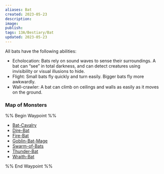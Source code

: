 ```yaml
---
aliases: Bat
created: 2023-05-23
description: 
image: 
publish: 
tags: 13A/Bestiary/Bat
updated: 2023-05-23
---
```


All bats have the following abilities:

-   Echolocation: Bats rely on sound waves to sense their surroundings. A bat can “see” in total darkness, and can detect creatures using invisibility or visual illusions to hide.
-   Flight: Small bats fly quickly and turn easily. Bigger bats fly more awkwardly.
-   Wall-crawler: A bat can climb on ceilings and walls as easily as it moves on the ground.

### Map of Monsters

%% Begin Waypoint %%
- [Bat-Cavalry](./Bat-Cavalry.md)
- [Dire-Bat](./Dire-Bat.md)
- [Fire-Bat](./Fire-Bat.md)
- [Goblin-Bat-Mage](./Goblin-Bat-Mage.md)
- [Swarm-of-Bats](./Swarm-of-Bats.md)
- [Thunder-Bat](./Thunder-Bat.md)
- [Wraith-Bat](./Wraith-Bat.md)

%% End Waypoint %%
